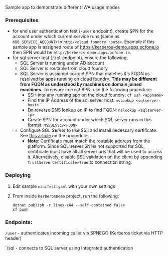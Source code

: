 Sample app to demonstrate different IWA usage modes

### Prerequisites

- for end user authentication test (`/user` endpoint), create SPN for the account under which current service runs (same as `KRB_SERVICE_ACCOUNT`) to `http/<cloud foundry route>`. Example if this sample app is assigned route of https://kerberos-demo.apps.pcfone.io then SPN would be `http//kerberos-demo.apps.pcfone.io`. 
- for sql server test (`/sql` endpoint), ensure the following:
  - SQL Server is running under AD account
  - SQL Server is routable from cloud foundry
  - SQL Server is assigned correct SPN that matches it's FQDN as resolved by apps running on cloud foundry. **This may be different from FQDN as understood by machines on domain joined machines**. To ensure correct SPN, use the following procedure:
    - SSH into any running app on the cloud foundry: `cf ssh <appname>`
    - Find the IP Address of the sql server host: `nslookup <sqlserver-host>`
    - Do reverse DNS lookup on IP to find FQDN: `nslookup <sqlserver-ip>`    
    - Create SPN for account under which SQL server runs in this format: `MSSQLSvc/<FQDN>`
  - Configure SQL Server to use SSL and install necessary certificate. See [this article](https://www.mssqltips.com/sqlservertip/3299/how-to-configure-ssl-encryption-in-sql-server/) on the procedure.
    - **Note**: Certificate must match the routable address from the platform. Since SQL server SNI is not supported for SQL, certificate must have all all server urls that will be used to access it. Alternatively, disable SSL validation on the client by appending `TrustServerCertificate=True` to connection string.

### Deploying

1. Edit sample `manifest.yaml` with your own settings

2. From inside `KerberosDemo` project, run the following:

   ```
   dotnet publish -r linux-x64 --self-contained false
   cf push
   ```

### Endpoints:

`/user` - authenticates incoming caller via SPNEGO (Kerberos ticket via HTTP header)

`/sql - connects to SQL server using Integrated authentication
